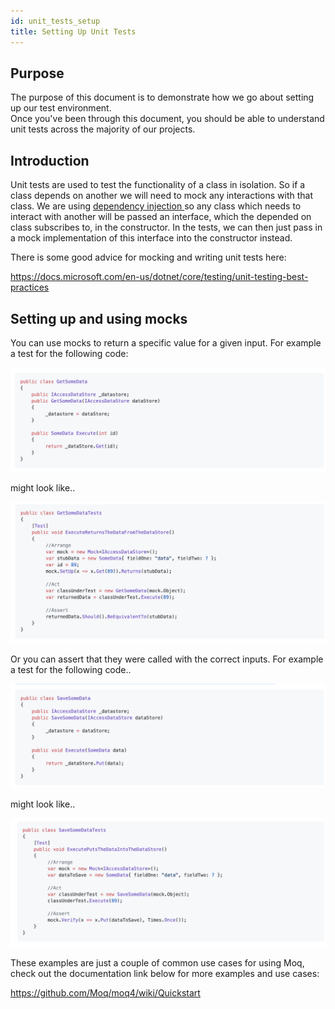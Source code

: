 ```yaml
---
id: unit_tests_setup
title: Setting Up Unit Tests
---
```


## Purpose

The purpose of this document is to demonstrate how we go about setting up our test environment.  
Once you've been through this document, you should be able to understand unit tests across the majority of our projects.

## Introduction

Unit tests are used to test the functionality of a class in isolation.
So if a class depends on another we will need to mock any interactions with that class. We are using <u> dependency injection </u>  so any class which needs to interact with another will be passed an interface, which the depended on class subscribes to, in the constructor.
In the tests, we can then just pass in a mock implementation of this interface into the constructor instead.

There is some good advice for mocking and writing unit tests here:

https://docs.microsoft.com/en-us/dotnet/core/testing/unit-testing-best-practices

## Setting up and using mocks

You can use mocks to return a specific value for a given input. For example a test for the following code:

![alt text](./doc-images/code1.png)

might look like..

![alt text](./doc-images/code2.png)

Or you can assert that they were called with the correct inputs. For example a test for the following code..

![alt text](./doc-images/code3.png)

might look like..

![alt text](./doc-images/code4.png)

These examples are just a couple of common use cases for using Moq, check out the documentation link below for more examples and use cases:

https://github.com/Moq/moq4/wiki/Quickstart
